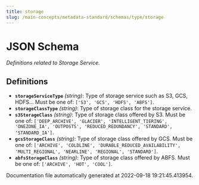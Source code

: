 ```yaml
---
title: storage
slug: /main-concepts/metadata-standard/schemas/type/storage
---
```


# JSON Schema

*Definitions related to Storage Service.*

## Definitions

- **`storageServiceType`** *(string)*: Type of storage service such as S3, GCS, HDFS... Must be one of: `['S3', 'GCS', 'HDFS', 'ABFS']`.
- **`storageClassType`** *(string)*: Type of storage class for the storage service.
- **`s3StorageClass`** *(string)*: Type of storage class offered by S3. Must be one of: `['DEEP_ARCHIVE', 'GLACIER', 'INTELLIGENT_TIERING', 'ONEZONE_IA', 'OUTPOSTS', 'REDUCED_REDUNDANCY', 'STANDARD', 'STANDARD_IA']`.
- **`gcsStorageClass`** *(string)*: Type of storage class offered by GCS. Must be one of: `['ARCHIVE', 'COLDLINE', 'DURABLE_REDUCED_AVAILABILITY', 'MULTI_REGIONAL', 'NEARLINE', 'REGIONAL', 'STANDARD']`.
- **`abfsStorageClass`** *(string)*: Type of storage class offered by ABFS. Must be one of: `['ARCHIVE', 'HOT', 'COOL']`.


Documentation file automatically generated at 2022-09-18 19:21:45.413954.
